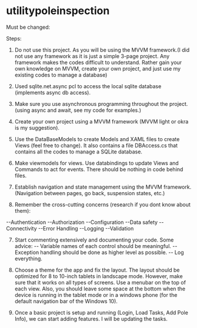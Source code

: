 # utilitypoleinspection

Must be changed:

Steps:

1. Do not use this project. As you will be using the MVVM framework.(I did not use any framework as it is just a simple 3-page project. Any framework makes the codes difficult to understand. Rather gain your own knowledge on MVVM, create your own project, and just use my existing codes to manage a database)

2. Used sqlite.net.async pcl to access the local sqlite database (implements async db access).

3. Make sure you use asynchronous programming throughout the project. (using async and await, see my code for examples.)

2. Create your own project using a MVVM framework (MVVM light or okra is my suggestion).

3. Use the DataBaseModels to create Models and XAML files to create Views (feel free to change). It also contains a file DBAccess.cs that contains all the codes to manage a SQLite database. 

4. Make viewmodels for views. Use databindings to update Views and Commands to act for events. There should be nothing in code behind files.

5. Establish navigation and state management using the MVVM framework. (Navigation between pages, go back, suspension states, etc.)

6. Remember the cross-cutting concerns (research if you dont know about them): 

  --Authentication
  --Authorization
  --Configuration
  --Data safety
  --Connectivity
  --Error Handling
  --Logging
  --Validation

7. Start commenting extensively and documenting your code.
Some advice:
  -- Variable names of each control should be meaningful.
  -- Exception handling should be done as higher level as possible.
  -- Log everything.

8. Choose a theme for the app and fix the layout. The layout should be optimized for 8 to 10-inch tablets in landscape mode. However, make sure that it works on all types of screens. Use a menubar on the top of each view. Also, you should leave some space at the bottom when the device is running in the tablet mode or in a windows phone (for the default navigation bar of the Windows 10).

9. Once a basic project is setup and running (Login, Load Tasks, Add Pole Info), we can start adding features. I will be updating the tasks.
  
